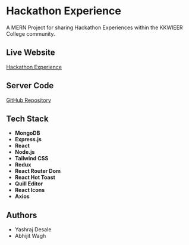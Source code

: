 # Hackathon Experience

A MERN Project for sharing Hackathon Experiences within the KKWIEER College community.

## Live Website

[Hackathon Experience]()

## Server Code

[GitHub Repository](https://github.com/BKYashraj/Hackathon-Experience-Frontend.git)

## Tech Stack

- **MongoDB**
- **Express.js**
- **React**
- **Node.js**
- **Tailwind CSS**
- **Redux**
- **React Router Dom**
- **React Hot Toast**
- **Quill Editor**
- **React Icons**
- **Axios**

## Authors

- Yashraj Desale
- Abhijit Wagh

